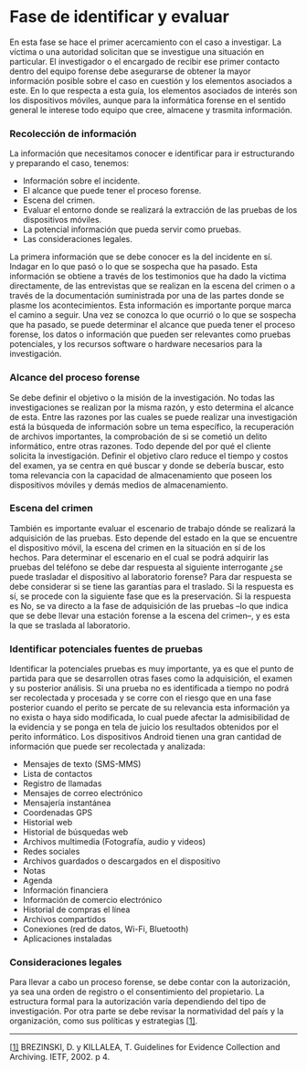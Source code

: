 # Fase de identificar y evaluar



En esta fase se hace el primer acercamiento con el caso a investigar. La víctima o una autoridad solicitan que se investigue una situación en particular. El investigador o el encargado de recibir ese primer contacto dentro del equipo forense debe asegurarse de obtener la mayor información posible sobre el caso en cuestión y los elementos asociados a este. En lo que respecta a esta guía, los elementos asociados de interés son los dispositivos móviles, aunque para la informática forense en el sentido general le interese todo equipo que cree, almacene y trasmita información. 

### Recolección de información

La información que necesitamos conocer e identificar para ir estructurando y preparando el caso, tenemos:

- Información sobre el incidente.
- El alcance que puede tener el proceso forense.
- Escena del crimen.
- Evaluar el entorno donde se realizará la extracción de las pruebas de los dispositivos móviles. 
- La potencial información que pueda servir como pruebas.
- Las consideraciones legales.

La primera información que se debe conocer es la del incidente en sí. Indagar en lo que pasó o lo que se sospecha que ha pasado. Esta información se obtiene a través de los testimonios que ha dado la victima directamente, de las entrevistas que se realizan en la escena del crimen o a través de la documentación suministrada por una de las partes donde se plasme los acontecimientos. Esta información es importante porque marca el camino a seguir. Una vez se conozca lo que ocurrió o lo que se sospecha que ha pasado, se puede determinar el alcance que pueda tener el proceso forense, los datos o información que pueden ser relevantes como pruebas potenciales, y los recursos software o hardware necesarios para la investigación. 

### Alcance del proceso forense

Se debe definir el objetivo o la misión de la investigación. No todas las investigaciones se realizan por la misma razón, y esto determina el alcance de esta. Entre las razones por las cuales se puede realizar una investigación está la búsqueda de información sobre un tema específico, la recuperación de archivos importantes, la comprobación de si se cometió un delito informático, entre otras razones. Todo depende del por qué el cliente solicita la investigación. Definir el objetivo claro reduce el tiempo y costos del examen, ya se centra en qué buscar y donde se debería buscar, esto toma relevancia con la capacidad de almacenamiento que poseen los dispositivos móviles y demás medios de almacenamiento. 

### Escena del crimen

También es importante evaluar el escenario de trabajo dónde se realizará la adquisición de las pruebas. Esto depende del estado en la que se encuentre el dispositivo móvil, la escena del crimen en la situación en sí de los hechos. Para determinar el escenario en el cual se podrá adquirir las pruebas del teléfono se debe dar respuesta al siguiente interrogante ¿se puede trasladar el dispositivo al laboratorio forense? Para dar respuesta se debe considerar si se tiene las garantías para el traslado. Si la respuesta es sí, se procede con la siguiente fase que es la preservación. Si la respuesta es No, se va directo a la fase de adquisición de las pruebas –lo que indica que se debe llevar una estación forense a la escena del crimen–, y es esta la que se traslada al laboratorio.

### Identificar potenciales fuentes de pruebas 

Identificar la potenciales pruebas es muy importante, ya es que el punto de partida para que se desarrollen otras fases como la adquisición, el examen y su posterior análisis. Si una prueba no es identificada a tiempo no podrá ser recolectada y procesada y se corre con el riesgo que en una fase posterior cuando el perito se percate de su relevancia esta información ya no exista o haya sido modificada, lo cual puede afectar la admisibilidad de la evidencia y se ponga en tela de juicio los resultados obtenidos por el perito informático. Los dispositivos Android tienen una gran cantidad de información que puede ser recolectada y analizada: 

- Mensajes de texto (SMS-MMS)
- Lista de contactos
- Registro de llamadas
- Mensajes de correo electrónico
- Mensajería instantánea
- Coordenadas GPS
- Historial web
- Historial de búsquedas web
- Archivos multimedia (Fotografía, audio y videos)
- Redes sociales
- Archivos guardados o descargados en el dispositivo
- Notas
- Agenda
- Información financiera
- Información de comercio electrónico
- Historial de compras el línea
- Archivos compartidos
- Conexiones (red de datos, Wi-Fi, Bluetooth)
- Aplicaciones instaladas

### Consideraciones legales

Para llevar a cabo un proceso forense, se debe contar con la autorización, ya sea una orden de registro o el consentimiento del propietario. La estructura formal para la autorización varía dependiendo del tipo de investigación. Por otra parte se debe revisar la normatividad del país y la organización, como sus políticas y estrategias [[1\]](#_ftn1).



------

[[1\]](#_ftnref1) BREZINSKI, D. y KILLALEA, T. Guidelines for Evidence Collection and Archiving. IETF, 2002. p 4. 

